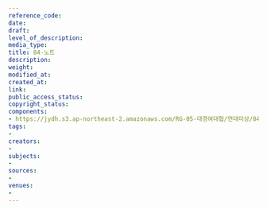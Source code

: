 ```yaml
---
reference_code: 
date: 
draft: 
level_of_description: 
media_type: 
title: 84-노트
description: 
weight: 
modified_at: 
created_at: 
link: 
public_access_status: 
copyright_status: 
components:
- https://jydh.s3.ap-northeast-2.amazonaws.com/RG-05-대경여대협/연대미상/84-노트.pdf
tags:
- 
creators:
- 
subjects:
- 
sources:
- 
venues:
- 
---
```

